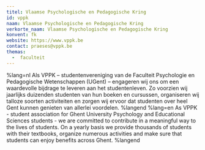 ```yaml
---
titel: Vlaamse Psychologische en Pedagogische Kring
id: vppk
naam: Vlaamse Psychologische en Pedagogische Kring
verkorte_naam: Vlaamse Psychologische en Pedagogische Kring
konvent: fk
website: https://www.vppk.be
contact: praeses@vppk.be
themas:
  -  faculteit
---
```

%lang=nl 
Als VPPK – studentenvereniging van de Faculteit Psychologie en Pedagogische Wetenschappen (UGent) – engageren wij ons om een waardevolle bijdrage te leveren aan het studentenleven. Zo voorzien wij jaarlijks duizenden studenten van hun boeken en cursussen, organiseren wij talloze soorten activiteiten en zorgen wij ervoor dat studenten over heel Gent kunnen genieten van allerlei voordelen. 
%langend 
%lang=en 
As VPPK - student association for Ghent University  Psychology and Educational Sciences students - we are committed to contribute in a meaningful way to the lives of students. On a yearly basis we provide thousands of students with their textbooks, organize numerous activities and make sure that students can enjoy benefits across Ghent. 
%langend
